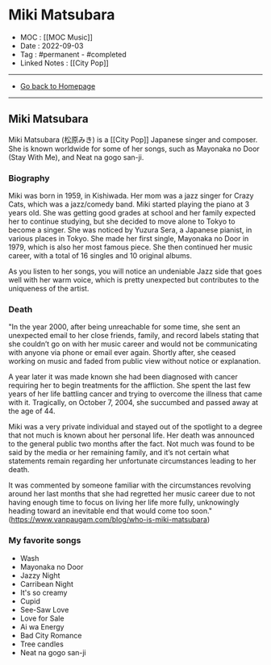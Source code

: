 # Miki Matsubara
- MOC : [[MOC Music]]
- Date : 2022-09-03
- Tag : #permanent - #completed 
- Linked Notes : [[City Pop]]
-------------------
- [Go back to Homepage](https://misudashi.ga/)
-----

## Miki Matsubara

Miki Matsubara (松原みき) is a [[City Pop]] Japanese singer and composer. She is known worldwide for some of her songs, such as Mayonaka no Door (Stay With Me), and Neat na gogo san-ji. 

### Biography
Miki was born in 1959, in Kishiwada. Her mom was a jazz singer for Crazy Cats, which was a jazz/comedy band. Miki started playing the piano at 3 years old. She was getting good grades at school and her family expected her to continue studying, but she decided to move alone to Tokyo to become a singer. She was noticed by Yuzura Sera, a Japanese pianist, in various places in Tokyo. She made her first single, Mayonaka no Door in 1979, which is also her most famous piece.  She then continued her music career, with a total of 16 singles and 10 original albums. 

As you listen to her songs, you will notice an undeniable Jazz side that goes well with her warm voice, which is pretty unexpected but contributes to the uniqueness of the artist.

### Death
"In the year 2000, after being unreachable for some time, she sent an unexpected email to her close friends, family, and record labels stating that she couldn’t go on with her music career and would not be communicating with anyone via phone or email ever again. Shortly after, she ceased working on music and faded from public view without notice or explanation.

A year later it was made known she had been diagnosed with cancer requiring her to begin treatments for the affliction. She spent the last few years of her life battling cancer and trying to overcome the illness that came with it. Tragically, on October 7, 2004, she succumbed and passed away at the age of 44.

Miki was a very private individual and stayed out of the spotlight to a degree that not much is known about her personal life. Her death was announced to the general public two months after the fact. Not much was found to be said by the media or her remaining family, and it’s not certain what statements remain regarding her unfortunate circumstances leading to her death.

It was commented by someone familiar with the circumstances revolving around her last months that she had regretted her music career due to not having enough time to focus on living her life more fully, unknowingly heading toward an inevitable end that would come too soon." (https://www.vanpaugam.com/blog/who-is-miki-matsubara)

### My favorite songs
- Wash
- Mayonaka no Door
- Jazzy Night
- Carribean Night
- It's so creamy
- Cupid
- See-Saw Love
- Love for Sale
- Ai wa Energy
- Bad City Romance
- Tree candles
- Neat na gogo san-ji

